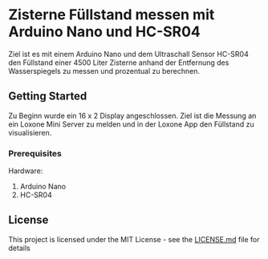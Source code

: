 # Zisterne Füllstand messen mit Arduino Nano und HC-SR04
Ziel ist es mit einem Arduino Nano und dem Ultraschall Sensor HC-SR04 den Füllstand einer 4500 Liter Zisterne anhand der Entfernung des Wasserspiegels zu messen und prozentual zu berechnen. 

## Getting Started

Zu Beginn wurde ein 16 x 2 Display angeschlossen. Ziel ist die Messung an ein Loxone Mini Server zu melden und in der Loxone App den Füllstand zu visualisieren.

### Prerequisites

Hardware:
1. Arduino Nano
2. HC-SR04 

## License

This project is licensed under the MIT License - see the [LICENSE.md](LICENSE.md) file for details

